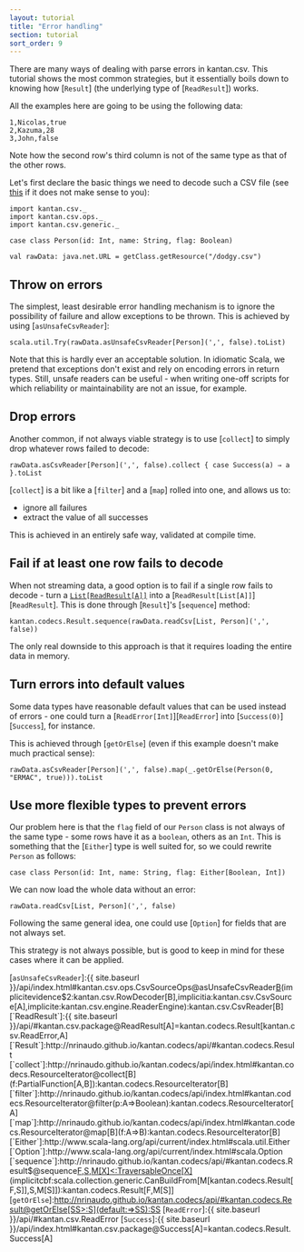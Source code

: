 ```yaml
---
layout: tutorial
title: "Error handling"
section: tutorial
sort_order: 9
---
```

There are many ways of dealing with parse errors in kantan.csv. This tutorial shows the most common strategies, but
it essentially boils down to knowing how [`Result`] (the underlying type of [`ReadResult`]) works.

All the examples here are going to be using the following data:

```
1,Nicolas,true
2,Kazuma,28
3,John,false
```

Note how the second row's third column is not of the same type as that of the other rows.

Let's first declare the basic things we need to decode such a CSV file (see [this](rows_as_case_classes) if it does
not make sense to you):

```tut:silent
import kantan.csv._
import kantan.csv.ops._
import kantan.csv.generic._

case class Person(id: Int, name: String, flag: Boolean)

val rawData: java.net.URL = getClass.getResource("/dodgy.csv")
```

## Throw on errors

The simplest, least desirable error handling mechanism is to ignore the possibility of failure and allow exceptions
to be thrown. This is achieved by using [`asUnsafeCsvReader`]:

```tut
scala.util.Try(rawData.asUnsafeCsvReader[Person](',', false).toList)
```

Note that this is hardly ever an acceptable solution. In idiomatic Scala, we pretend that exceptions don't exist and
rely on encoding errors in return types. Still, unsafe readers can be useful - when writing one-off scripts for which
reliability or maintainability are not an issue, for example.

## Drop errors
Another common, if not always viable strategy is to use [`collect`] to simply drop whatever rows failed to decode:

```tut
rawData.asCsvReader[Person](',', false).collect { case Success(a) ⇒ a }.toList
```

[`collect`] is a bit like a [`filter`] and a [`map`] rolled into one, and allows us to:

* ignore all failures
* extract the value of all successes

This is achieved in an entirely safe way, validated at compile time.


## Fail if at least one row fails to decode
When not streaming data, a good option is to fail if a single row fails to decode - turn a
[`List[ReadResult[A]]`][`List`] into a [`ReadResult[List[A]]`][`ReadResult`]. This is done through [`Result`]'s
[`sequence`] method:

```tut
kantan.codecs.Result.sequence(rawData.readCsv[List, Person](',', false))
```

The only real downside to this approach is that it requires loading the entire data in memory.


## Turn errors into default values
Some data types have reasonable default values that can be used instead of errors - one could turn a
[`ReadError[Int]`][`ReadError`] into [`Success(0)`][`Success`], for instance.

This is achieved through [`getOrElse`] (even if this example doesn't make much practical sense):

```tut
rawData.asCsvReader[Person](',', false).map(_.getOrElse(Person(0, "ERMAC", true))).toList
```

## Use more flexible types to prevent errors
Our problem here is that the `flag` field of our `Person` class is not always of the same type - some rows have it as a
`boolean`, others as an `Int`. This is something that the [`Either`] type is well suited for, so we could rewrite
`Person` as follows:

```tut:silent
case class Person(id: Int, name: String, flag: Either[Boolean, Int])
```

We can now load the whole data without an error:

```tut
rawData.readCsv[List, Person](',', false)
```

Following the same general idea, one could use [`Option`] for fields that are not always set.

This strategy is not always possible, but is good to keep in mind for these cases where it can be applied.


[`List`]:http://www.scala-lang.org/api/current/index.html#scala.collection.immutable.List
[`asUnsafeCsvReader`]:{{ site.baseurl }}/api/index.html#kantan.csv.ops.CsvSourceOps@asUnsafeCsvReader[B](sep:Char,header:Boolean)(implicitevidence$2:kantan.csv.RowDecoder[B],implicitia:kantan.csv.CsvSource[A],implicite:kantan.csv.engine.ReaderEngine):kantan.csv.CsvReader[B]
[`ReadResult`]:{{ site.baseurl }}/api/#kantan.csv.package@ReadResult[A]=kantan.codecs.Result[kantan.csv.ReadError,A]
[`Result`]:http://nrinaudo.github.io/kantan.codecs/api/#kantan.codecs.Result
[`collect`]:http://nrinaudo.github.io/kantan.codecs/api/index.html#kantan.codecs.ResourceIterator@collect[B](f:PartialFunction[A,B]):kantan.codecs.ResourceIterator[B]
[`filter`]:http://nrinaudo.github.io/kantan.codecs/api/index.html#kantan.codecs.ResourceIterator@filter(p:A=>Boolean):kantan.codecs.ResourceIterator[A]
[`map`]:http://nrinaudo.github.io/kantan.codecs/api/index.html#kantan.codecs.ResourceIterator@map[B](f:A=>B):kantan.codecs.ResourceIterator[B]
[`Either`]:http://www.scala-lang.org/api/current/index.html#scala.util.Either
[`Option`]:http://www.scala-lang.org/api/current/index.html#scala.Option
[`sequence`]:http://nrinaudo.github.io/kantan.codecs/api/#kantan.codecs.Result$@sequence[F,S,M[X]<:TraversableOnce[X]](rs:M[kantan.codecs.Result[F,S]])(implicitcbf:scala.collection.generic.CanBuildFrom[M[kantan.codecs.Result[F,S]],S,M[S]]):kantan.codecs.Result[F,M[S]]
[`getOrElse`]:http://nrinaudo.github.io/kantan.codecs/api/#kantan.codecs.Result@getOrElse[SS>:S](default:=>SS):SS
[`ReadError`]:{{ site.baseurl }}/api/#kantan.csv.ReadError
[`Success`]:{{ site.baseurl }}/api/index.html#kantan.csv.package@Success[A]=kantan.codecs.Result.Success[A]
